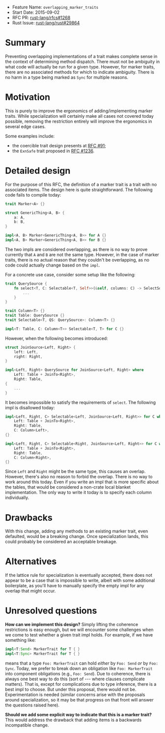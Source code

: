 - Feature Name: `overlapping_marker_traits`
- Start Date: 2015-09-02
- RFC PR: [rust-lang/rfcs#1268](https://github.com/rust-lang/rfcs/pull/1268)
- Rust Issue: [rust-lang/rust#29864](https://github.com/rust-lang/rust/issues/29864)

# Summary

Preventing overlapping implementations of a trait makes complete sense in the
context of determining method dispatch. There must not be ambiguity in what code
will actually be run for a given type. However, for marker traits, there are no
associated methods for which to indicate ambiguity. There is no harm in a type
being marked as `Sync` for multiple reasons.

# Motivation

This is purely to improve the ergonomics of adding/implementing marker traits.
While specialization will certainly make all cases not covered today possible,
removing the restriction entirely will improve the ergonomics in several edge
cases.

Some examples include:

- the coercible trait design presents at [RFC #91][91];
- the `ExnSafe` trait proposed in [RFC #1236][1236].

[91]: https://github.com/rust-lang/rfcs/pull/91
[1236]: https://github.com/rust-lang/rfcs/pull/1236

# Detailed design

For the purpose of this RFC, the definition of a marker trait is a trait with no
associated items. The design here is quite straightforward. The following code
fails to compile today:

```rust
trait Marker<A> {}

struct GenericThing<A, B> {
    a: A,
    b: B,
}

impl<A, B> Marker<GenericThing<A, B>> for A {}
impl<A, B> Marker<GenericThing<A, B>> for B {}
```

The two impls are considered overlapping, as there is no way to prove currently
that `A` and `B` are not the same type. However, in the case of marker traits,
there is no actual reason that they couldn't be overlapping, as no code could
actually change based on the `impl`.

For a concrete use case, consider some setup like the following:

```rust
trait QuerySource {
    fn select<T, C: Selectable<T, Self>>(&self, columns: C) -> SelectSource<C, Self> {
        ...
    }
}

trait Column<T> {}
trait Table: QuerySource {}
trait Selectable<T, QS: QuerySource>: Column<T> {}

impl<T: Table, C: Column<T>> Selectable<T, T> for C {}
```

However, when the following becomes introduced:

```rust
struct JoinSource<Left, Right> {
    left: Left,
    right: Right,
}

impl<Left, Right> QuerySource for JoinSource<Left, Right> where
    Left: Table + JoinTo<Right>,
    Right: Table,
{
    ...
}
```

It becomes impossible to satisfy the requirements of `select`. The following
impl is disallowed today:

```rust
impl<Left, Right, C> Selectable<Left, JoinSource<Left, Right>> for C where
    Left: Table + JoinTo<Right>,
    Right: Table,
    C: Column<Left>,
{}

impl<Left, Right, C> Selectable<Right, JoinSource<Left, Right>> for C where
    Left: Table + JoinTo<Right>,
    Right: Table,
    C: Column<Right>,
{}
```

Since `Left` and `Right` might be the same type, this causes an overlap.
However, there's also no reason to forbid the overlap. There is no way to work
around this today. Even if you write an impl that is more specific about the
tables, that would be considered a non-crate local blanket implementation. The
only way to write it today is to specify each column individually.

# Drawbacks

With this change, adding any methods to an existing marker trait, even
defaulted, would be a breaking change. Once specialization lands, this could
probably be considered an acceptable breakage.

# Alternatives

If the lattice rule for specialization is eventually accepted, there does not
appear to be a case that is impossible to write, albeit with some additional
boilerplate, as you'll have to manually specify the empty impl for any overlap
that might occur.

# Unresolved questions

**How can we implement this design?** Simply lifting the coherence
restrictions is easy enough, but we will encounter some challenges
when we come to test whether a given trait impl holds. For example, if
we have something like:

```rust
impl<T:Send> MarkerTrait for T { }
impl<T:Sync> MarkerTrait for T { }
```

means that a type `Foo: MarkerTrait` can hold *either* by `Foo: Send`
*or* by `Foo: Sync`. Today, we prefer to break down an obligation like
`Foo: MarkerTrait` into component obligations (e.g., `Foo: Send`). Due
to coherence, there is always one best way to do this (sort of ---
where clauses complicate matters). That is, except for complications
due to type inference, there is a best impl to choose. But under this
proposal, there would not be. Experimentation is needed (similar
concerns arise with the proposals around specialization, so it may be
that progress on that front will answer the questions raised here).

**Should we add some explicit way to indicate that this is a marker
trait?** This would address the drawback that adding items is a
backwards incompatible change.
